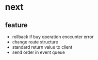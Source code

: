 # next
## feature
- rollback if buy operation enocunter error
- change route structure
- standard return value to client
- send order in event queue